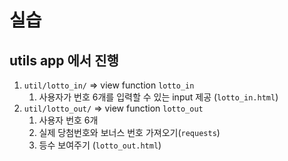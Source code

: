 # 실습

## utils app 에서 진행

1. `util/lotto_in/` => view function `lotto_in`
   1. 사용자가 번호 6개를 입력할 수 있는 input 제공 (`lotto_in.html`)
2. `util/lotto_out/` => view function `lotto_out`
   1. 사용자 번호 6개
   2. 실제 당첨번호와 보너스 번호 가져오기(`requests`)
   3. 등수 보여주기 (`lotto_out.html`)
